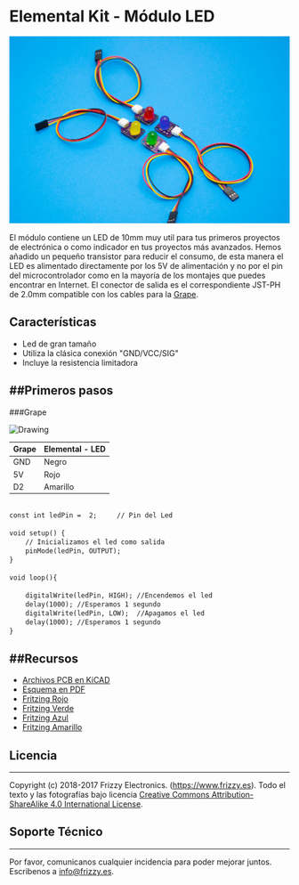 # Elemental Kit - Módulo LED

![Texto alternativo](images/led.jpg "Modulo de boton básico")

El módulo contiene un LED de 10mm muy util para tus primeros proyectos de electrónica o como indicador en tus proyectos más avanzados. Hemos añadido un pequeño transistor para reducir el consumo, de esta manera el LED es alimentado directamente por los 5V de alimentación y no por el pin del microcontrolador como en la mayoría de los montajes que puedes encontrar en Internet. El conector de salida es el correspondiente JST-PH de 2.0mm compatible con los cables para la [Grape](https://www.frizzy.es/grape/).

## Características

* Led de gran tamaño
* Utiliza la clásica conexión "GND/VCC/SIG"
* Incluye la resistencia limitadora

##Primeros pasos
--------

###Grape


<img src="../images/montaje_led.png" alt="Drawing" style="width: 400px;"/>

| Grape | Elemental - LED |
| ----- | ----------------- |
| GND   | Negro             |
| 5V    | Rojo              |
| D2    | Amarillo          |


```arduino

const int ledPin =  2;     // Pin del Led

void setup() {
    // Inicializamos el led como salida
    pinMode(ledPin, OUTPUT);
}

void loop(){

    digitalWrite(ledPin, HIGH); //Encendemos el led
    delay(1000); //Esperamos 1 segundo
    digitalWrite(ledPin, LOW);  //Apagamos el led
    delay(1000); //Esperamos 1 segundo
}
```


##Recursos
-------

-   [Archivos PCB en KiCAD](https://github.com/FrizzyElectronics/BasicModule)
-   [Esquema en PDF](https://raw.githubusercontent.com/FrizzyElectronics/BasicModule/master/pdf/BasicModule.pdf "File:BasicModule.pdf")
-   [Fritzing Rojo](https://raw.githubusercontent.com/FrizzyElectronics/AtomModulesFritzingParts/master/FritzingParts/Atom_Led_Red.fzpz "File:Atom_Led_Red.fzpz")
-   [Fritzing Verde](https://raw.githubusercontent.com/FrizzyElectronics/AtomModulesFritzingParts/master/FritzingParts/Atom_Led_Green.fzpz "File:Atom_Led_Green.fzpz")
-   [Fritzing Azul](https://raw.githubusercontent.com/FrizzyElectronics/AtomModulesFritzingParts/master/FritzingParts/Atom_Led_Blue.fzpz "File:Atom_Led_Blue.fzpz")
-   [Fritzing Amarillo](https://raw.githubusercontent.com/FrizzyElectronics/AtomModulesFritzingParts/master/FritzingParts/Atom_Led_Yellow.fzpz "File:Atom_Led_Yellow.fzpz")

## Licencia
-------
Copyright (c) 2018-2017 Frizzy Electronics. (https://www.frizzy.es). Todo el texto y las fotografías bajo licencia <a rel="license" href="http://creativecommons.org/licenses/by-sa/4.0/">Creative Commons Attribution-ShareAlike 4.0 International License</a>. <a rel="license" href="http://creativecommons.org/licenses/by-sa/4.0/"> </a>

## Soporte Técnico
-------
Por favor, comunicanos cualquier incidencia para poder mejorar juntos. Escribenos a [info@frizzy.es](info@frizzy.es). 

